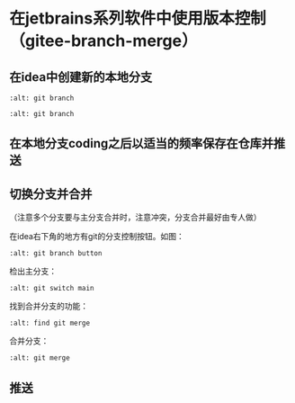 # 在jetbrains系列软件中使用版本控制（gitee-branch-merge）

## 在idea中创建新的本地分支

```{image} ../../img/git/jetbrains/git-new-branch.png
:alt: git branch
```

```{image} ../../img/git/jetbrains/git-new-branch2.png
:alt: git branch
```

## 在本地分支coding之后以适当的频率保存在仓库并推送

## 切换分支并合并

（注意多个分支要与主分支合并时，注意冲突，分支合并最好由专人做）

在idea右下角的地方有git的分支控制按钮。如图：

```{image} ../../img/git/jetbrains/git-branch-button.png
:alt: git branch button
```

检出主分支：

```{image} ../../img/git/jetbrains/git-checkout-main.png
:alt: git switch main
```

找到合并分支的功能：

```{image} ../../img/git/jetbrains/git-branch-merge.png
:alt: find git merge
```

合并分支：

```{image} ../../img/git/jetbrains/git-local-merge.png
:alt: git merge
```

## 推送
